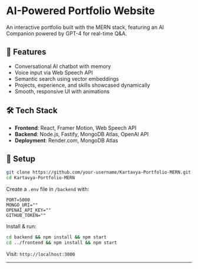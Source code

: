 # AI-Powered Portfolio Website

An interactive portfolio built with the MERN stack, featuring an AI Companion powered by GPT-4 for real-time Q\&A.

## 🚀 Features

* Conversational AI chatbot with memory
* Voice input via Web Speech API
* Semantic search using vector embeddings
* Projects, experience, and skills showcased dynamically
* Smooth, responsive UI with animations

## 🛠 Tech Stack

* **Frontend**: React, Framer Motion, Web Speech API
* **Backend**: Node.js, Fastify, MongoDB Atlas, OpenAI API
* **Deployment**: Render.com, MongoDB Atlas

## 🔧 Setup

```bash
git clone https://github.com/your-username/Kartavya-Portfolio-MERN.git
cd Kartavya-Portfolio-MERN
```

Create a `.env` file in `/backend` with:

```
PORT=5000
MONGO_URI=""
OPENAI_API_KEY=""
GITHUB_TOKEN=""
```

Install & run:

```bash
cd backend && npm install && npm start
cd ../frontend && npm install && npm start
```

Visit: `http://localhost:3000`

---

